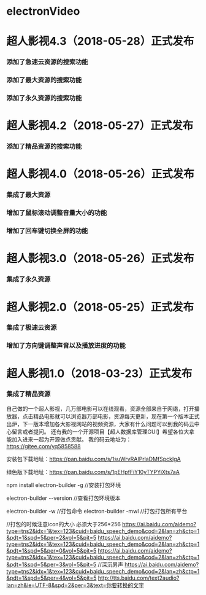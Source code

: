# electronVideo
# 超人影视4.3（2018-05-28）正式发布
### 添加了急速云资源的搜索功能
### 添加了最大资源的搜索功能
### 添加了永久资源的搜索功能

# 超人影视4.2（2018-05-27）正式发布
### 添加了精品资源的搜索功能

# 超人影视4.0（2018-05-26）正式发布
### 集成了最大资源
### 增加了鼠标滚动调整音量大小的功能
### 增加了回车键切换全屏的功能

# 超人影视3.0（2018-05-26）正式发布
### 集成了永久资源

# 超人影视2.0（2018-05-25）正式发布
### 集成了极速云资源
### 增加了方向键调整声音以及播放进度的功能

# 超人影视1.0（2018-03-23）正式发布
### 集成了精品资源

自己做的一个超人影视，几万部电影可以在线观看，资源全部来自于网络，打开播放器，点击精品电影就可以浏览器万部电影，资源每天更新，现在第一个版本正式出炉，下一版本增加各大影视网站的视频资源，大家有什么问题可以到我的码云中心留言或者提问。
还有我的一个开源项目【超人数据库管理GUI】希望各位大拿能加入进来一起为开源做点贡献。
我的码云地址为：https://gitee.com/yq5858588


安装包下载地址：https://pan.baidu.com/s/1suWrvRAIPrlaDMfSpckIgA

绿色版下载地址：https://pan.baidu.com/s/1pEHpfFiY10yTYPYiXts7aA

npm install electron-builder -g  //安装打包环境

electron-builder --version  //查看打包环境版本

electron-builder -w     //打包命令
electron-builder -mwl     //打包打包所有平台


//打包的时候注意icon的大小  必须大于256*256
https://ai.baidu.com/aidemo?type=tns2&idx=1&tex=123&cuid=baidu_speech_demo&cod=2&lan=zh&ctp=1&pdt=1&spd=5&per=2&vol=5&pit=5
https://ai.baidu.com/aidemo?type=tns2&idx=1&tex=123&cuid=baidu_speech_demo&cod=2&lan=zh&ctp=1&pdt=1&spd=5&per=0&vol=5&pit=5
https://ai.baidu.com/aidemo?type=tns2&idx=1&tex=123&cuid=baidu_speech_demo&cod=2&lan=zh&ctp=1&pdt=1&spd=5&per=3&vol=5&pit=5 //深沉男声
https://ai.baidu.com/aidemo?type=tns2&idx=1&tex=123&cuid=baidu_speech_demo&cod=2&lan=zh&ctp=1&pdt=1&spd=5&per=4&vol=5&pit=5
http://tts.baidu.com/text2audio?lan=zh&ie=UTF-8&spd=2&per=3&text=你要转换的文字